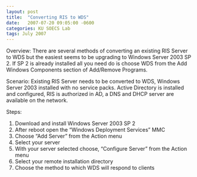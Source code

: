 ```yaml
---
layout: post
title:  "Converting RIS to WDS"
date:   2007-07-20 09:05:00 -0600
categories: KU SOECS Lab
tags: July 2007
---
```

Overview:
There are several methods of converting an existing RIS Server to WDS but the easiest seems to be upgrading to Windows Server 2003 SP 2. If SP 2 is already installed all you need do is choose WDS from the Add Windows Components section of Add/Remove Programs.

Scenario:
Existing RIS Server needs to be converted to WDS, Windows Server 2003 installed with no service packs. Active Directory is installed and configured, RIS is authorized in AD, a DNS and DHCP server are available on the network.

Steps:

1. Download and install Windows Server 2003 SP 2
2. After reboot open the “Windows Deployment Services” MMC
3. Choose “Add Server” from the Action menu
4. Select your server
5. With your server selected choose, “Configure Server” from the Action menu
6. Select your remote installation directory
7. Choose the method to which WDS will respond to clients
